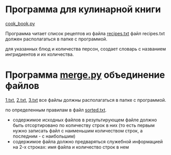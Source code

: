 # Программа для кулинарной книги 
[cook_book.py](https://github.com/danroman-github/desktop-tutorial/blob/main/Opening%20and%20reading%20a%20file/cook_book.py) 

Программа читает список рецептов из файла [recipes.txt](https://github.com/danroman-github/desktop-tutorial/blob/main/Opening%20and%20reading%20a%20file/recipes.txt)
файл recipes.txt должен располагаться в папке с программой.

для указанных блюд и количества персон, создает словарь с названием ингридиентов и их количества.

# Программа [merge.py](https://github.com/danroman-github/desktop-tutorial/blob/main/Opening%20and%20reading%20a%20file/merge.py) объединение файлов 
[1.txt](https://github.com/danroman-github/desktop-tutorial/blob/main/Opening%20and%20reading%20a%20file/1.txt), 
[2.txt](https://github.com/danroman-github/desktop-tutorial/blob/main/Opening%20and%20reading%20a%20file/2.txt), 
[3.txt](https://github.com/danroman-github/desktop-tutorial/blob/main/Opening%20and%20reading%20a%20file/3.txt)
все файлы должны располагаться в папке с программой.

по определенным правилам в файл [sorted.txt](https://github.com/danroman-github/desktop-tutorial/blob/main/Opening%20and%20reading%20a%20file/sorted.txt).
- содержимое исходных файлов в результирующем файле должно быть отсортировано по количеству строк в них
  (то есть первым нужно записать файл с наименьшим количеством строк, а последним - с наибольшим)
- содержимое файла должно предваряться служебной информацией на 2-х строках: имя файла и количество строк в нем
